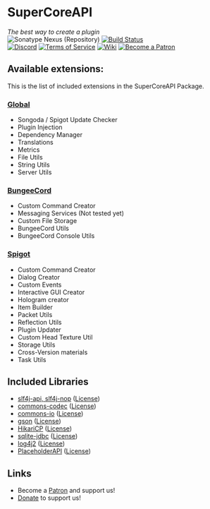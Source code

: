 # SuperCoreAPI
_The best way to create a plugin_<br>![Sonatype Nexus (Repository)](https://img.shields.io/nexus/maven-public/xyz.theprogramsrc/SuperCoreAPI?label=Latest%20Version&server=https%3A%2F%2Frepo.theprogramsrc.xyz) [![Build Status](https://ci.theprogramsrc.xyz/job/MinecraftPlugins/job/SuperCoreAPI/badge/icon)](https://ci.theprogramsrc.xyz/job/MinecraftPlugins/job/SuperCoreAPI/)
<br>[![Discord](https://i.imgur.com/J1XhmMd.png)](https://go.theprogramsrc.xyz/discord) [![Terms of Service](https://i.imgur.com/4tFAGtE.png)](https://go.theprogramsrc.xyz/tos) [![Wiki](https://i.imgur.com/x0ZMnSx.png)](https://wiki.theprogramsrc.xyz/)  [![Become a Patron](https://i.imgur.com/h9Y1X2X.png)](https://go.theprogramsrc.xyz/patreon)


## Available extensions:
This is the list of included extensions in the SuperCoreAPI Package.
### [Global](https://github.com/TheProgramSrc/SuperCoreAPI/tree/master/src/main/java/xyz/theprogramsrc/supercoreapi/global)
* Songoda / Spigot Update Checker
* Plugin Injection
* Dependency Manager
* Translations
* Metrics
* File Utils
* String Utils
* Server Utils

### [BungeeCord](https://github.com/TheProgramSrc/SuperCoreAPI/tree/master/src/main/java/xyz/theprogramsrc/supercoreapi/bungee)
* Custom Command Creator
* Messaging Services (Not tested yet)
* Custom File Storage
* BungeeCord Utils
* BungeeCord Console Utils

### [Spigot](https://github.com/TheProgramSrc/SuperCoreAPI/tree/master/src/main/java/xyz/theprogramsrc/supercoreapi/spigot)
* Custom Command Creator
* Dialog Creator
* Custom Events
* Interactive GUI Creator
* Hologram creator
* Item Builder
* Packet Utils
* Reflection Utils
* Plugin Updater
* Custom Head Texture Util
* Storage Utils
* Cross-Version materials
* Task Utils

## Included Libraries
* [slf4j-api, slf4j-nop](https://github.com/qos-ch/slf4j) ([License](http://www.slf4j.org/license.html))
* [commons-codec](https://github.com/apache/commons-codec) ([License](https://www.apache.org/licenses/LICENSE-2.0))
* [commons-io](https://github.com/apache/commons-io) ([License](https://www.apache.org/licenses/LICENSE-2.0))
* [gson](https://github.com/google/gson) ([License](https://github.com/google/gson/blob/master/LICENSE))
* [HikariCP](https://github.com/brettwooldridge/HikariCP/) ([License](https://github.com/brettwooldridge/HikariCP/blob/dev/LICENSE))
* [sqlite-jdbc](https://github.com/xerial/sqlite-jdbc/) ([License](https://github.com/xerial/sqlite-jdbc/blob/master/LICENSE))
* [log4j2](https://github.com/apache/logging-log4j2) ([License](https://github.com/apache/logging-log4j2/blob/master/LICENSE.txt))
* [PlaceholderAPI](https://github.com/PlaceholderAPI/PlaceholderAPI) ([License](https://github.com/PlaceholderAPI/PlaceholderAPI/blob/master/LICENSE))


## Links
* Become a [Patron](https://go.theprogramsrc.xyz/patreon) and support us!
* [Donate](https://go.theprogramsrc.xyz/donate) to support us!
